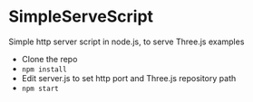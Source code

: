 # SimpleServeScript
Simple http server script in node.js, to serve Three.js examples

- Clone the repo
- ```npm install```
- Edit server.js to set http port and Three.js repository path
- ```npm start```
